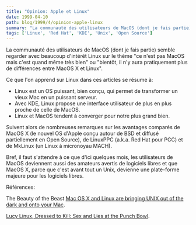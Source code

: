 ```yaml
---
title: "Opinion: Apple et Linux"
date: 1999-04-10
path: blog/1999/4/opinion-apple-linux
summary: "La communauté des utilisateurs de MacOS (dont je fais partie) semble regarder avec beaucoup d'intérêt Linux sur le thème \"ce n'est pas MacOS mais c'est quand même très bien\" ou \"bientôt, il n'y aura pratiquement plus de différences entre MacOS X et Linux\"."
tags: ['Linux', 'Red Hat', 'KDE', 'Unix', 'Open Source']
---
```


<P>
La communauté des utilisateurs de MacOS (dont je fais partie) semble
regarder avec beaucoup d'intérêt Linux sur le thème "ce n'est pas MacOS
mais c'est quand même très bien" ou "bientôt, il n'y aura pratiquement
plus de différences entre MacOS X et Linux".</P>

<P>Ce que l'on apprend sur Linux dans ces articles se résume à:</P>

<UL>

<LI>Linux est un OS puissant, bien conçu, qui permet de transformer
un vieux Mac en un puissant serveur.
<LI>Avec KDE, Linux propose une interface utilisateur de plus en plus
proche de celle de MacOS.
<LI>Linux et MacOS tendent à converger pour notre plus grand bien.
</UL>

<P>Suivent alors de nombreuses remarques sur les avantages comparés de
MacOS X (le nouvel OS d'Apple conçu autour de BSD et diffusé
partiellement en Open Source), de LinuxPPC (a.k.a. Red Hat pour PCC) et
de MkLinux (un Linux à micronoyau MACH).</P>

<P>Bref, il faut s'attendre à ce que d'ici quelques mois, les
utilisateurs de MacOS deviennent aussi des amateurs avertis de logiciels
libres et que MacOS X, parce que c'est avant tout un Unix, devienne une
plate-forme majeure pour les logiciels libres.</P>

<P>Références:</P>

<P>The Beauty of the Beast
<A HREF="http://macworld.zdnet.com/1999/04/features/unix.html">Mac OS X and Linux are bringing UNIX out of the dark and onto your Mac</A>.
</P>

<P>
<A HREF="http://www.applelinks.com/warpcore/apr99/wc-8.shtml">Lucy Linux, Dressed to Kill: Sex and Lies at the Punch Bowl</A>.
</P>



